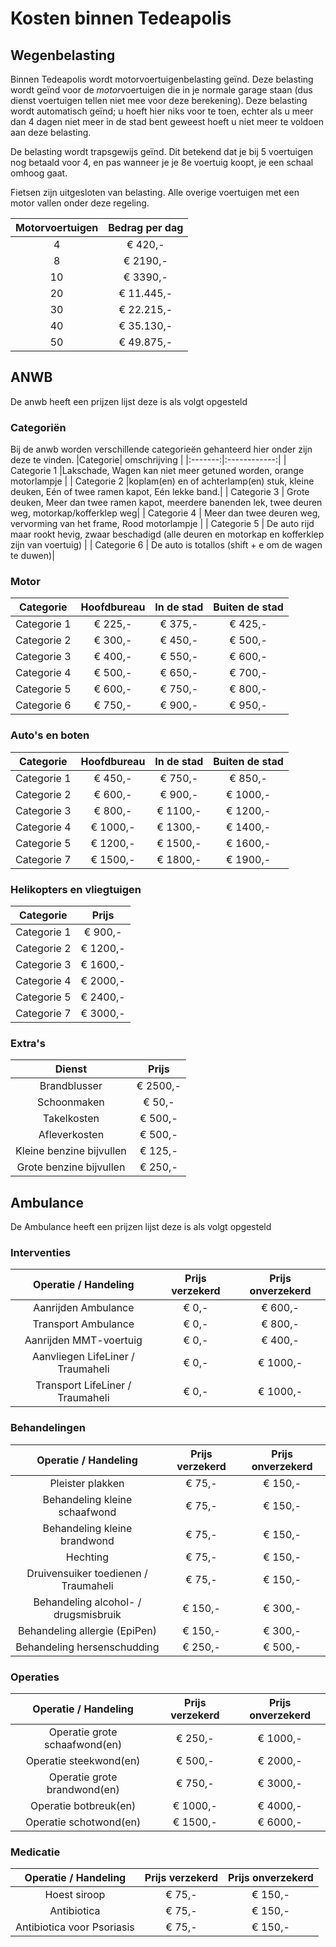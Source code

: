 # Kosten binnen Tedeapolis

## Wegenbelasting

Binnen Tedeapolis wordt motorvoertuigenbelasting geïnd. Deze belasting wordt geïnd voor de *motor*voertuigen die in je normale garage staan (dus dienst voertuigen tellen niet mee voor deze berekening). Deze belasting wordt automatisch geïnd; u hoeft hier niks voor te toen, echter als u meer dan 4 dagen niet meer in de stad bent geweest hoeft u niet meer te voldoen aan deze belasting.

De belasting wordt trapsgewijs geïnd. Dit betekend dat je bij 5 voertuigen nog betaald voor 4, en pas wanneer je je 8e voertuig koopt, je een schaal omhoog gaat.

Fietsen zijn uitgesloten van belasting. Alle overige voertuigen met een motor vallen onder deze regeling.

|Motorvoertuigen|Bedrag per dag|
|:----:|:------------:|
| 4    | € 420,-      |
| 8    | € 2190,-     |
| 10   | € 3390,-     |
| 20   | € 11.445,-   |
| 30   | € 22.215,-   |
| 40   | € 35.130,-   |
| 50   | € 49.875,-   |

## ANWB

De anwb heeft een prijzen lijst deze is als volgt opgesteld

### Categoriën

Bij de anwb worden verschillende categorieën gehanteerd hier onder zijn deze te vinden.
|Categorie| omschrijving |
|:-------:|:------------:|
| Categorie 1 |Lakschade, Wagen kan niet meer getuned worden, orange motorlampje |
| Categorie 2 |koplam(en) en of achterlamp(en) stuk, kleine deuken, Eén of twee ramen kapot, Eén lekke band.|
| Categorie 3 | Grote deuken, Meer dan twee ramen kapot, meerdere banenden lek, twee deuren weg, motorkap/kofferklep weg|
| Categorie 4 | Meer dan twee deuren weg, vervorming van het frame, Rood motorlampje |
| Categorie 5 | De auto rijd maar rookt hevig, zwaar beschadigd (alle deuren en motorkap en kofferklep zijn van voertuig) |
| Categorie 6 | De auto is totallos (shift + e om de wagen te duwen)|

### Motor

| Categorie | Hoofdbureau | In de stad | Buiten de stad |
|:---------:|:-----------:|:----------:|:--------------:|
|Categorie 1| € 225,- | € 375,- | € 425,- |
|Categorie 2| € 300,- | € 450,- | € 500,- |
|Categorie 3| € 400,- | € 550,- | € 600,- |
|Categorie 4| € 500,- | € 650,- | € 700,- |
|Categorie 5| € 600,- | € 750,- | € 800,- |
|Categorie 6| € 750,- | € 900,- | € 950,- |

### Auto's en boten

| Categorie | Hoofdbureau | In de stad | Buiten de stad |
|:---------:|:-----------:|:----------:|:--------------:|
|Categorie 1| € 450,- | € 750,- | € 850,- |
|Categorie 2| € 600,- | € 900,- | € 1000,- |
|Categorie 3| € 800,- | € 1100,- | € 1200,- |
|Categorie 4| € 1000,- | € 1300,- | € 1400,- |
|Categorie 5| € 1200,- | € 1500,- | € 1600,- |
|Categorie 7| € 1500,- | € 1800,- | € 1900,- |

### Helikopters en vliegtuigen

| Categorie | Prijs |
|:---------:|:-----------:|
|Categorie 1| € 900,- |
|Categorie 2| € 1200,- |
|Categorie 3| € 1600,- |
|Categorie 4| € 2000,- |
|Categorie 5| € 2400,- |
|Categorie 7| € 3000,- |

### Extra's

| Dienst | Prijs |
|:---------:|:-----------:|
| Brandblusser | € 2500,- |
| Schoonmaken | € 50,- |
| Takelkosten | € 500,- |
| Afleverkosten | € 500,- |
| Kleine benzine bijvullen | € 125,- |
| Grote benzine bijvullen | € 250,- |

## Ambulance

De Ambulance heeft een prijzen lijst deze is als volgt opgesteld

### Interventies

| Operatie / Handeling | Prijs verzekerd | Prijs onverzekerd |
|:--------------------:|:---------------:|:-----------------:|
| Aanrijden Ambulance | € 0,- | € 600,- |
| Transport Ambulance | € 0,- | € 800,- |
| Aanrijden MMT-voertuig | € 0,- | € 400,- |
| Aanvliegen LifeLiner / Traumaheli | € 0,- | € 1000,- |
| Transport LifeLiner / Traumaheli | € 0,- | € 1000,- |

### Behandelingen

| Operatie / Handeling | Prijs verzekerd | Prijs onverzekerd |
|:--------------------:|:---------------:|:-----------------:|
| Pleister plakken                      | € 75,- | € 150,- |
| Behandeling kleine schaafwond         | € 75,- | € 150,- |
| Behandeling kleine brandwond          | € 75,- | € 150,- |
| Hechting                              | € 75,- | € 150,-  |
| Druivensuiker toedienen / Traumaheli  | € 75,- | € 150,- |
| Behandeling alcohol- / drugsmisbruik  | € 150,- | € 300,- |
| Behandeling allergie (EpiPen)         | € 150,- | € 300,- |
| Behandeling hersenschudding           | € 250,- | € 500,- |

### Operaties

| Operatie / Handeling | Prijs verzekerd | Prijs onverzekerd |
|:--------------------:|:---------------:|:-----------------:|
| Operatie grote schaafwond(en)         | € 250,- | € 1000,- |
| Operatie steekwond(en)                | € 500,- | € 2000,- |
| Operatie grote brandwond(en)          | € 750,- | € 3000,- |
| Operatie botbreuk(en)                 | € 1000,- | € 4000,- |
| Operatie schotwond(en)                | € 1500,- | € 6000,- |

### Medicatie

| Operatie / Handeling | Prijs verzekerd | Prijs onverzekerd |
|:--------------------:|:---------------:|:-----------------:|
| Hoest siroop                  | € 75,- | € 150,- |
| Antibiotica                   | € 75,- | € 150,- |
| Antibiotica voor Psoriasis    | € 75,- | € 150,- |
